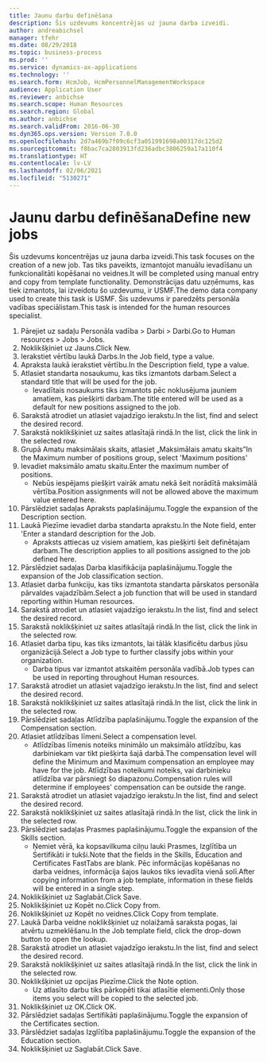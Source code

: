 ```yaml
---
title: Jaunu darbu definēšana
description: Šis uzdevums koncentrējas uz jauna darba izveidi.
author: andreabichsel
manager: tfehr
ms.date: 08/29/2018
ms.topic: business-process
ms.prod: ''
ms.service: dynamics-ax-applications
ms.technology: ''
ms.search.form: HcmJob, HcmPersonnelManagementWorkspace
audience: Application User
ms.reviewer: anbichse
ms.search.scope: Human Resources
ms.search.region: Global
ms.author: anbichse
ms.search.validFrom: 2016-06-30
ms.dyn365.ops.version: Version 7.0.0
ms.openlocfilehash: 2d7a469b7f09c6cf3a051991698a00317dc125d2
ms.sourcegitcommit: f8bac7ca2803913fd236adbc3806259a17a110f4
ms.translationtype: HT
ms.contentlocale: lv-LV
ms.lasthandoff: 02/06/2021
ms.locfileid: "5130271"
---
```

# <a name="define-new-jobs"></a><span data-ttu-id="485ca-103">Jaunu darbu definēšana</span><span class="sxs-lookup"><span data-stu-id="485ca-103">Define new jobs</span></span>



<span data-ttu-id="485ca-104">Šis uzdevums koncentrējas uz jauna darba izveidi.</span><span class="sxs-lookup"><span data-stu-id="485ca-104">This task focuses on the creation of a new job.</span></span> <span data-ttu-id="485ca-105">Tas tiks paveikts, izmantojot manuālu ievadīšanu un funkcionalitāti kopēšanai no veidnes.</span><span class="sxs-lookup"><span data-stu-id="485ca-105">It will be completed using manual entry and copy from template functionality.</span></span> <span data-ttu-id="485ca-106">Demonstrācijas datu uzņēmums, kas tiek izmantots, lai izveidotu šo uzdevumu, ir USMF.</span><span class="sxs-lookup"><span data-stu-id="485ca-106">The demo data company used to create this task is USMF.</span></span> <span data-ttu-id="485ca-107">Šis uzdevums ir paredzēts personāla vadības speciālistam.</span><span class="sxs-lookup"><span data-stu-id="485ca-107">This task is intended for the human resources specialist.</span></span>

1. <span data-ttu-id="485ca-108">Pārejiet uz sadaļu Personāla vadība > Darbi > Darbi.</span><span class="sxs-lookup"><span data-stu-id="485ca-108">Go to Human resources > Jobs > Jobs.</span></span>
2. <span data-ttu-id="485ca-109">Noklikšķiniet uz Jauns.</span><span class="sxs-lookup"><span data-stu-id="485ca-109">Click New.</span></span>
3. <span data-ttu-id="485ca-110">Ierakstiet vērtību laukā Darbs.</span><span class="sxs-lookup"><span data-stu-id="485ca-110">In the Job field, type a value.</span></span>
4. <span data-ttu-id="485ca-111">Apraksta laukā ierakstiet vērtību.</span><span class="sxs-lookup"><span data-stu-id="485ca-111">In the Description field, type a value.</span></span>
5. <span data-ttu-id="485ca-112">Atlasiet standarta nosaukumu, kas tiks izmantots darbam.</span><span class="sxs-lookup"><span data-stu-id="485ca-112">Select a standard title that will be used for the job.</span></span> 
    * <span data-ttu-id="485ca-113">Ievadītais nosaukums tiks izmantots pēc noklusējuma jauniem amatiem, kas piešķirti darbam.</span><span class="sxs-lookup"><span data-stu-id="485ca-113">The title entered will be used as a default for new positions assigned to the job.</span></span>  
6. <span data-ttu-id="485ca-114">Sarakstā atrodiet un atlasiet vajadzīgo ierakstu.</span><span class="sxs-lookup"><span data-stu-id="485ca-114">In the list, find and select the desired record.</span></span>
7. <span data-ttu-id="485ca-115">Sarakstā noklikšķiniet uz saites atlasītajā rindā.</span><span class="sxs-lookup"><span data-stu-id="485ca-115">In the list, click the link in the selected row.</span></span>
8. <span data-ttu-id="485ca-116">Grupā Amatu maksimālais skaits, atlasiet „Maksimālais amatu skaits”</span><span class="sxs-lookup"><span data-stu-id="485ca-116">In the Maximum number of positions group, select 'Maximum positions'</span></span>
9. <span data-ttu-id="485ca-117">Ievadiet maksimālo amatu skaitu.</span><span class="sxs-lookup"><span data-stu-id="485ca-117">Enter the maximum number of positions.</span></span> 
    * <span data-ttu-id="485ca-118">Nebūs iespējams piešķirt vairāk amatu nekā šeit norādītā maksimālā vērtība.</span><span class="sxs-lookup"><span data-stu-id="485ca-118">Position assignments will not be allowed above the maximum value entered here.</span></span>  
10. <span data-ttu-id="485ca-119">Pārslēdziet sadaļas Apraksts paplašinājumu.</span><span class="sxs-lookup"><span data-stu-id="485ca-119">Toggle the expansion of the Description section.</span></span>
11. <span data-ttu-id="485ca-120">Laukā Piezīme ievadiet darba standarta aprakstu.</span><span class="sxs-lookup"><span data-stu-id="485ca-120">In the Note field, enter 'Enter a standard description for the Job.</span></span>
    * <span data-ttu-id="485ca-121">Apraksts attiecas uz visiem amatiem, kas piešķirti šeit definētajam darbam.</span><span class="sxs-lookup"><span data-stu-id="485ca-121">The description applies to all positions assigned to the job defined here.</span></span>  
12. <span data-ttu-id="485ca-122">Pārslēdziet sadaļas Darba klasifikācija paplašinājumu.</span><span class="sxs-lookup"><span data-stu-id="485ca-122">Toggle the expansion of the Job classification section.</span></span>
13. <span data-ttu-id="485ca-123">Atlasiet darba funkciju, kas tiks izmantota standarta pārskatos personāla pārvaldes vajadzībām.</span><span class="sxs-lookup"><span data-stu-id="485ca-123">Select a job function that will be used in standard reporting within Human resources.</span></span>
14. <span data-ttu-id="485ca-124">Sarakstā atrodiet un atlasiet vajadzīgo ierakstu.</span><span class="sxs-lookup"><span data-stu-id="485ca-124">In the list, find and select the desired record.</span></span>
15. <span data-ttu-id="485ca-125">Sarakstā noklikšķiniet uz saites atlasītajā rindā.</span><span class="sxs-lookup"><span data-stu-id="485ca-125">In the list, click the link in the selected row.</span></span>
16. <span data-ttu-id="485ca-126">Atlasiet darba tipu, kas tiks izmantots, lai tālāk klasificētu darbus jūsu organizācijā.</span><span class="sxs-lookup"><span data-stu-id="485ca-126">Select a Job type to further classify jobs within your organization.</span></span> 
    * <span data-ttu-id="485ca-127">Darba tipus var izmantot atskaitēm personāla vadībā.</span><span class="sxs-lookup"><span data-stu-id="485ca-127">Job types can be used in reporting throughout Human resources.</span></span>  
17. <span data-ttu-id="485ca-128">Sarakstā atrodiet un atlasiet vajadzīgo ierakstu.</span><span class="sxs-lookup"><span data-stu-id="485ca-128">In the list, find and select the desired record.</span></span>
18. <span data-ttu-id="485ca-129">Sarakstā noklikšķiniet uz saites atlasītajā rindā.</span><span class="sxs-lookup"><span data-stu-id="485ca-129">In the list, click the link in the selected row.</span></span>
19. <span data-ttu-id="485ca-130">Pārslēdziet sadaļas Atlīdzība paplašinājumu.</span><span class="sxs-lookup"><span data-stu-id="485ca-130">Toggle the expansion of the Compensation section.</span></span>
20. <span data-ttu-id="485ca-131">Atlasiet atlīdzības līmeni.</span><span class="sxs-lookup"><span data-stu-id="485ca-131">Select a compensation level.</span></span>
    * <span data-ttu-id="485ca-132">Atlīdzības līmenis noteiks minimālo un maksimālo atlīdzību, kas darbiniekam var tikt piešķirta šajā darbā.</span><span class="sxs-lookup"><span data-stu-id="485ca-132">The compensation level will define the Minimum and Maximum compensation an employee may have for the job.</span></span> <span data-ttu-id="485ca-133">Atlīdzības noteikumi noteiks, vai darbinieku atlīdzība var pārsniegt šo diapazonu.</span><span class="sxs-lookup"><span data-stu-id="485ca-133">Compensation rules will determine if employees' compensation can be outside the range.</span></span>  
21. <span data-ttu-id="485ca-134">Sarakstā atrodiet un atlasiet vajadzīgo ierakstu.</span><span class="sxs-lookup"><span data-stu-id="485ca-134">In the list, find and select the desired record.</span></span>
22. <span data-ttu-id="485ca-135">Sarakstā noklikšķiniet uz saites atlasītajā rindā.</span><span class="sxs-lookup"><span data-stu-id="485ca-135">In the list, click the link in the selected row.</span></span>
23. <span data-ttu-id="485ca-136">Pārslēdziet sadaļas Prasmes paplašinājumu.</span><span class="sxs-lookup"><span data-stu-id="485ca-136">Toggle the expansion of the Skills section.</span></span>
    * <span data-ttu-id="485ca-137">Ņemiet vērā, ka kopsavilkuma cilņu lauki Prasmes, Izglītība un Sertifikāti ir tukši.</span><span class="sxs-lookup"><span data-stu-id="485ca-137">Note that the fields in the Skills, Education and Certificates FastTabs are blank.</span></span> <span data-ttu-id="485ca-138">Pēc informācijas kopēšanas no darba veidnes, informācija šajos laukos tiks ievadīta vienā solī.</span><span class="sxs-lookup"><span data-stu-id="485ca-138">After copying information from a job template, information in these fields will be entered in a single step.</span></span>   
24. <span data-ttu-id="485ca-139">Noklikšķiniet uz Saglabāt.</span><span class="sxs-lookup"><span data-stu-id="485ca-139">Click Save.</span></span>
25. <span data-ttu-id="485ca-140">Noklikšķiniet uz Kopēt no.</span><span class="sxs-lookup"><span data-stu-id="485ca-140">Click Copy from.</span></span>
26. <span data-ttu-id="485ca-141">Noklikšķiniet uz Kopēt no veidnes.</span><span class="sxs-lookup"><span data-stu-id="485ca-141">Click Copy from template.</span></span>
27. <span data-ttu-id="485ca-142">Laukā Darba veidne noklikšķiniet uz nolaižamā saraksta pogas, lai atvērtu uzmeklēšanu.</span><span class="sxs-lookup"><span data-stu-id="485ca-142">In the Job template field, click the drop-down button to open the lookup.</span></span>
28. <span data-ttu-id="485ca-143">Sarakstā atrodiet un atlasiet vajadzīgo ierakstu.</span><span class="sxs-lookup"><span data-stu-id="485ca-143">In the list, find and select the desired record.</span></span>
29. <span data-ttu-id="485ca-144">Sarakstā noklikšķiniet uz saites atlasītajā rindā.</span><span class="sxs-lookup"><span data-stu-id="485ca-144">In the list, click the link in the selected row.</span></span>
30. <span data-ttu-id="485ca-145">Noklikšķiniet uz opcijas Piezīme.</span><span class="sxs-lookup"><span data-stu-id="485ca-145">Click the Note option.</span></span>
    * <span data-ttu-id="485ca-146">Uz atlasīto darbu tiks pārkopēti tikai atlasītie elementi.</span><span class="sxs-lookup"><span data-stu-id="485ca-146">Only those items you select will be copied to the selected job.</span></span>    
31. <span data-ttu-id="485ca-147">Noklikšķiniet uz OK.</span><span class="sxs-lookup"><span data-stu-id="485ca-147">Click OK.</span></span>
32. <span data-ttu-id="485ca-148">Pārslēdziet sadaļas Sertifikāti paplašinājumu.</span><span class="sxs-lookup"><span data-stu-id="485ca-148">Toggle the expansion of the Certificates section.</span></span>
33. <span data-ttu-id="485ca-149">Pārslēdziet sadaļas Izglītība paplašinājumu.</span><span class="sxs-lookup"><span data-stu-id="485ca-149">Toggle the expansion of the Education section.</span></span>
34. <span data-ttu-id="485ca-150">Noklikšķiniet uz Saglabāt.</span><span class="sxs-lookup"><span data-stu-id="485ca-150">Click Save.</span></span>

